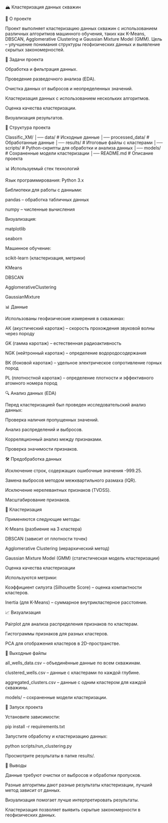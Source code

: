 🏔 Кластеризация данных скважин

🚀 О проекте

Проект выполняет кластеризацию данных скважин с использованием различных алгоритмов машинного обучения, таких как K-Means, DBSCAN, Agglomerative Clustering и Gaussian Mixture Model (GMM). Цель – улучшение понимания структуры геофизических данных и выявление скрытых закономерностей.

📌 Задачи проекта

Обработка и фильтрация данных.

Проведение разведочного анализа (EDA).

Очистка данных от выбросов и неопределенных значений.

Кластеризация данных с использованием нескольких алгоритмов.

Оценка качества кластеризации.

Визуализация результатов.

📂 Структура проекта

Classific_XM/
│── data/                      # Исходные данные
│── processed_data/             # Обработанные данные
│── results/                    # Итоговые файлы с кластерами
│── scripts/                    # Python-скрипты для обработки и анализа данных
│── models/                     # Сохраненные модели кластеризации
│── README.md                   # Описание проекта

📊 Используемый стек технологий

Язык программирования: Python 3.x

Библиотеки для работы с данными:

pandas – обработка табличных данных

numpy – численные вычисления

Визуализация:

matplotlib

seaborn

Машинное обучение:

scikit-learn (кластеризация, метрики)

KMeans

DBSCAN

AgglomerativeClustering

GaussianMixture

📊 Данные

Использованы геофизические измерения в скважинах:

АК (акустический каротаж) – скорость прохождения звуковой волны через породу

GK (гамма каротаж) – естественная радиоактивность

NGK (нейтронный каротаж) – определение водородосодержания

BK (боковой каротаж) – удельное электрическое сопротивление горных пород

PL (плотностной каротаж) – определение плотности и эффективного атомного номера пород

🔍 Анализ данных (EDA)

Перед кластеризацией был проведен исследовательский анализ данных:

Проверка наличия пропущенных значений.

Анализ распределений и выбросов.

Корреляционный анализ между признаками.

Проверка значимости признаков.

🛠 Предобработка данных

Исключение строк, содержащих ошибочные значения -999.25.

Замена выбросов методом межквартильного размаха (IQR).

Исключение нерелевантных признаков (TVDSS).

Масштабирование признаков.

🚀 Кластеризация

Применяются следующие методы:

K-Means (разбиение на 3 кластера)

DBSCAN (зависит от плотности точек)

Agglomerative Clustering (иерархический метод)

Gaussian Mixture Model (GMM) (статистическая модель кластеризации)

Оценка качества кластеризации

Используются метрики:

Коэффициент силуэта (Silhouette Score) – оценка компактности кластеров.

Inertia (для K-Means) – суммарное внутрикластерное расстояние.

📈 Визуализация

Pairplot для анализа распределения признаков по кластерам.

Гистограммы признаков для разных кластеров.

PCA для отображения кластеров в 2D-пространстве.

📁 Выходные файлы

all_wells_data.csv – объединённые данные по всем скважинам.

clustered_wells.csv – данные с кластерами по каждой глубине.

aggregated_clusters.csv – данные с одним кластером для каждой скважины.

models/ – сохраненные модели кластеризации.

🏃 Запуск проекта

Установите зависимости:

pip install -r requirements.txt

Запустите обработку и кластеризацию данных:

python scripts/run_clustering.py

Просмотрите результаты в папке results/.

🎯 Выводы

Данные требуют очистки от выбросов и обработки пропусков.

Разные алгоритмы дают разные результаты кластеризации, лучший метод зависит от данных.

Визуализация помогает лучше интерпретировать результаты.

Кластеризация позволяет выявить скрытые закономерности в геофизических данных.
